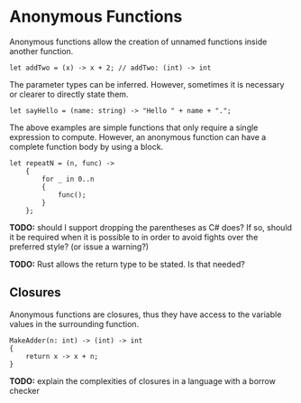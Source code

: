 # Anonymous Functions

Anonymous functions allow the creation of unnamed functions inside another function.

    let addTwo = (x) -> x + 2; // addTwo: (int) -> int

The parameter types can be inferred. However, sometimes it is necessary or clearer to directly state them.

    let sayHello = (name: string) -> "Hello " + name + ".";

The above examples are simple functions that only require a single expression to compute. However, an anonymous function can have a complete function body by using a block.

    let repeatN = (n, func) ->
        {
            for _ in 0..n
            {
                func();
            }
        };

**TODO:** should I support dropping the parentheses as C# does?  If so, should it be required when it is possible to in order to avoid fights over the preferred style? (or issue a warning?)

**TODO:** Rust allows the return type to be stated. Is that needed?

## Closures

Anonymous functions are closures, thus they have access to the variable values in the surrounding function.

    MakeAdder(n: int) -> (int) -> int
    {
        return x -> x + n;
    }

**TODO:** explain the complexities of closures in a language with a borrow checker

